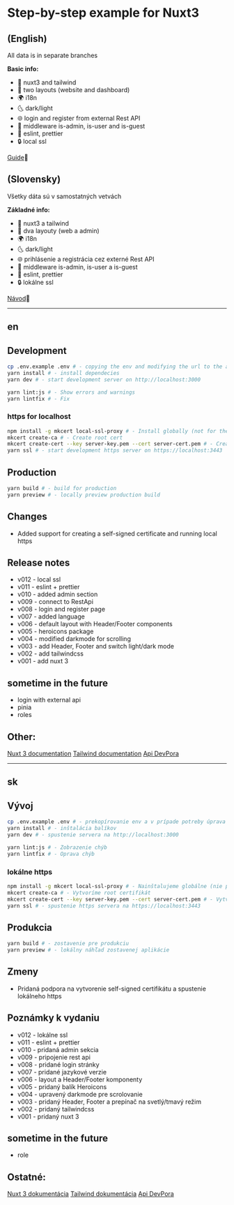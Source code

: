# Step-by-step example for Nuxt3

## (English)

All data is in separate branches

**Basic info:**

- 🚧 nuxt3 and tailwind
- 🎨 two layouts (website and dashboard)
- 🌍 i18n
- 🌜 dark/light
- 🌐 login and register from external Rest API
- 🔑 middleware is-admin, is-user and is-guest
- 🔧 eslint, prettier
- 🔒 local ssl

[Guide](#en)📖 

## (Slovensky)

Všetky dáta sú v samostatných vetvách

**Základné info:**

- 🚧 nuxt3 a tailwind
- 🎨 dva layouty (web a admin)
- 🌍 i18n
- 🌜 dark/light
- 🌐 prihlásenie a registrácia cez externé Rest API
- 🔑 middleware is-admin, is-user a is-guest
- 🔧 eslint, prettier
- 🔒 lokálne ssl

[Návod](#sk)📖 

---

## en

## Development

```bash
cp .env.example .env # - copying the env and modifying the url to the api if necessary
yarn install # - install dependecies
yarn dev # - start development server on http://localhost:3000

yarn lint:js # - Show errors and warnings
yarn lintfix # - Fix
```

### https for localhost
```bash
npm install -g mkcert local-ssl-proxy # - Install globally (not for the project) mkcert and ssl proxy
mkcert create-ca # - Create root cert
mkcert create-cert --key server-key.pem --cert server-cert.pem # - Create cert for page
yarn ssl # - start development https server on https://localhost:3443
```

## Production

```bash
yarn build # - build for production
yarn preview # - locally preview production build
```

## Changes

- Added support for creating a self-signed certificate and running local https

## Release notes

- v012 - local ssl
- v011 - eslint + prettier
- v010 - added admin section
- v009 - connect to RestApi
- v008 - login and register page
- v007 - added language
- v006 - default layout with Header/Footer components
- v005 - heroicons package
- v004 - modified darkmode for scrolling
- v003 - add Header, Footer and switch light/dark mode
- v002 - add tailwindcss
- v001 - add nuxt 3

## sometime in the future

- login with external api
- pinia
- roles

## Other:

[Nuxt 3 documentation](https://nuxt.com/docs/getting-started/introduction)
[Tailwind documentation](https://tailwindcss.com/docs/installation)
[Api DevPora](https://laravel-rest-api-with-passport-postman.devpora.com/)

---

## sk

## Vývoj

```bash
cp .env.example .env # - prekopírovanie env a v prípade potreby úprava url na api
yarn install # - inštalácia balíkov
yarn dev # - spustenie servera na http://localhost:3000

yarn lint:js # - Zobrazenie chýb
yarn lintfix # - Oprava chýb
```

### lokálne https
```bash
npm install -g mkcert local-ssl-proxy # - Nainštalujeme globálne (nie pre projekt) mkcert a ssl proxy
mkcert create-ca # - Vytvoríme root certifikát
mkcert create-cert --key server-key.pem --cert server-cert.pem # - Vytvoríme certifikát
yarn ssl # - spustenie https servera na https://localhost:3443
```

## Produkcia

```bash
yarn build # - zostavenie pre produkciu
yarn preview # - lokálny náhľad zostavenej aplikácie
```

## Zmeny

- Pridaná podpora na vytvorenie self-signed certifikátu a spustenie lokálneho https

## Poznámky k vydaniu

- v012 - lokálne ssl
- v011 - eslint + prettier
- v010 - pridaná admin sekcia
- v009 - pripojenie rest api
- v008 - pridané login stránky
- v007 - pridané jazykové verzie
- v006 - layout a Header/Footer komponenty
- v005 - pridaný balík Heroicons
- v004 - upravený darkmode pre scrolovanie
- v003 - pridaný Header, Footer a prepínač na svetlý/tmavý režim
- v002 - pridaný tailwindcss
- v001 - pridaný nuxt 3

## sometime in the future

- role

## Ostatné:

[Nuxt 3 dokumentácia](https://nuxt.com/docs/getting-started/introduction)
[Tailwind dokumentácia](https://tailwindcss.com/docs/installation)
[Api DevPora](https://laravel-rest-api-with-passport-postman.devpora.com/)
